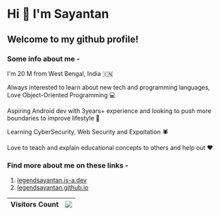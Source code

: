 # Hi 👋 I'm Sayantan

## Welcome to my github profile!

### Some info about me -

I'm 20 M from West Bengal, India 🇮🇳

Always interested to learn about new tech and programming languages, Love Object-Oriented Programming 💻

Aspiring Android dev with 3years+ experience and looking to push more boundaries to improve lifestyle 🚀

Learning CyberSecurity, Web Security and Expoitation 🕷

Love to teach and explain educational concepts to others and help out ❤

### Find more about me on these links -
1. [legendsayantan.is-a.dev](https://legendsayantan.is-a.dev)
2. [legendsayantan.github.io](https://legendsayantan.github.io)

| Visitors Count | ![](https://profile-counter.glitch.me/legendsayantan/count.svg) |
| :-: | :-: |
